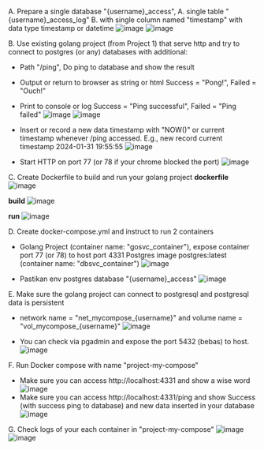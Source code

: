 A. Prepare a single database "{username}_access",
  A. single table "{username}_access_log"
  B. with single column named "timestamp" with data type timestamp or datetime
  ![image](https://github.com/hanashofiyah/learning-docker/assets/104729134/0b8796f7-886a-4e3b-93c4-bd6792339f23)
  ![image](https://github.com/hanashofiyah/learning-docker/assets/104729134/c563d6ab-41aa-4f7f-86c4-88291241fa48)

B. Use existing golang project (from Project 1) that serve http and try to connect to postgres (or any) databases with additional:
  - Path "/ping", Do ping to database and show the result
  - Output or return to browser as string or html Success = "Pong!", Failed = "Ouch!”
  - Print to console or log Success = "Ping successful", Failed = "Ping failed"
    ![image](https://github.com/hanashofiyah/learning-docker/assets/104729134/440bc9f8-319c-4e3a-9829-990cbec9a61c)
    ![image](https://github.com/hanashofiyah/learning-docker/assets/104729134/a6d6a0bb-7c20-4c20-97e9-8d87cf947d45)
  - Insert or record a new data timestamp with "NOW()" or current timestamp whenever /ping accessed. E.g., new record current timestamp 2024-01-31 19:55:55
    ![image](https://github.com/hanashofiyah/learning-docker/assets/104729134/ae13630b-7870-4ff0-82fe-6e991f0380dd)
    
  - Start HTTP on port 77 (or 78 if your chrome blocked the port)
    ![image](https://github.com/hanashofiyah/learning-docker/assets/104729134/9513337c-1d2d-4d26-872b-b9ea7839e337)

C. Create Dockerfile to build and run your golang project
**dockerfile**
![image](https://github.com/hanashofiyah/learning-docker/assets/104729134/512d014f-1c59-4bf7-baff-c694b337bb37)

**build**
![image](https://github.com/hanashofiyah/learning-docker/assets/104729134/71ae471d-fe71-45dc-924d-42c45b6298d2)

**run**
![image](https://github.com/hanashofiyah/learning-docker/assets/104729134/b5363b30-fb65-4bfc-9f80-1c65f2c076d5)

D. Create docker-compose.yml and instruct to run 2 containers
  - Golang Project (container name: "gosvc_container"), expose container port 77 (or 78) to host port 4331 Postgres image postgres:latest (container name: "dbsvc_container")
    ![image](https://github.com/hanashofiyah/learning-docker/assets/104729134/8f52f8fd-1d83-40f5-aebd-c2fee89248af)

  - Pastikan env postgres database "{username}_access"
    ![image](https://github.com/hanashofiyah/learning-docker/assets/104729134/76d40a0d-420b-4dc0-b97e-d219befc495a)

E. Make sure the golang project can connect to postgresql and postgresql data is persistent 
  - network name = "net_mycompose_{username}" and volume name = "vol_mycompose_{username}"
    ![image](https://github.com/hanashofiyah/learning-docker/assets/104729134/b2f645ad-1d4c-4186-a9c7-13ce5bd4bf6a)

  - You can check via pgadmin and expose the port 5432 (bebas) to host.
    ![image](https://github.com/hanashofiyah/learning-docker/assets/104729134/90a738be-6dc2-45cc-a9eb-e85a791fa6a9)

F. Run Docker compose with name "project-my-compose" 
  - Make sure you can access http://localhost:4331 and show a wise word
   ![image](https://github.com/hanashofiyah/learning-docker/assets/104729134/d9a1f621-3e05-4d0a-8396-97c311cc1a1e)
  - Make sure you can access http://localhost:4331/ping and show Success (with success ping to database) and new data inserted in your database
    ![image](https://github.com/hanashofiyah/learning-docker/assets/104729134/7d1f6361-7a6d-47fd-8525-88fc0f27474f)

G. Check logs of your each container in "project-my-compose"
  ![image](https://github.com/hanashofiyah/learning-docker/assets/104729134/87be23c9-e436-4f12-95e2-88d278800bf8)
  ![image](https://github.com/hanashofiyah/learning-docker/assets/104729134/485c0012-e9cf-41f8-89bc-9e2352841124)
